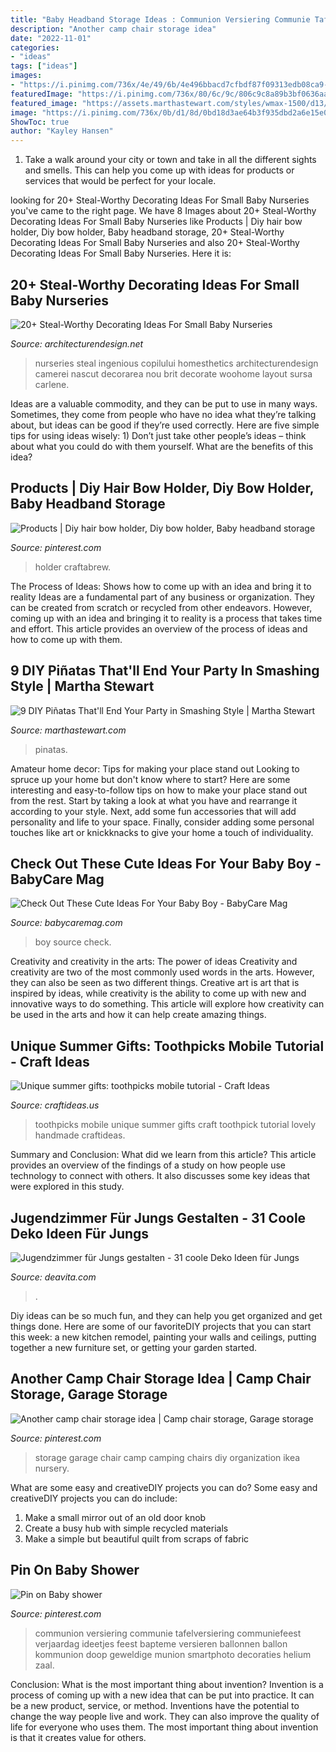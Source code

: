 ```yaml
---
title: "Baby Headband Storage Ideas : Communion Versiering Communie Tafelversiering Communiefeest Verjaardag Ideetjes Feest Bapteme Versieren Ballonnen Ballon Kommunion Doop Geweldige Munion Smartphoto Decoraties Helium Zaal"
description: "Another camp chair storage idea"
date: "2022-11-01"
categories:
- "ideas"
tags: ["ideas"]
images:
- "https://i.pinimg.com/736x/4e/49/6b/4e496bbacd7cfbdf87f09313edb08ca9--garage-organization-garage-storage.jpg"
featuredImage: "https://i.pinimg.com/736x/80/6c/9c/806c9c8a89b3bf0636aaf6d3e94a314d.jpg"
featured_image: "https://assets.marthastewart.com/styles/wmax-1500/d13/chili-pinatas/chili-pinatas_horiz.jpg?itok=z5q7cH5X"
image: "https://i.pinimg.com/736x/0b/d1/8d/0bd18d3ae64b3f935dbd2a6e15e0ff03.jpg"
ShowToc: true
author: "Kayley Hansen"
---
```



1. Take a walk around your city or town and take in all the different sights and smells. This can help you come up with ideas for products or services that would be perfect for your locale. 

	

		
looking for 20+ Steal-Worthy Decorating Ideas For Small Baby Nurseries you've came to the right page. We have 8 Images about 20+ Steal-Worthy Decorating Ideas For Small Baby Nurseries like Products | Diy hair bow holder, Diy bow holder, Baby headband storage, 20+ Steal-Worthy Decorating Ideas For Small Baby Nurseries and also 20+ Steal-Worthy Decorating Ideas For Small Baby Nurseries. Here it is:
		
    
## 20+ Steal-Worthy Decorating Ideas For Small Baby Nurseries

<img loading=lazy src="https://cdn.architecturendesign.net/wp-content/uploads/2014/12/AD-Baby-Nursery-Ideas-16.jpg" onerror="this.onerror=null;this.src='https://tse1.mm.bing.net/th?id=OIP.br01Xl1By1hu_KcOdneZWwHaLH&amp;pid=15.1';" alt="20+ Steal-Worthy Decorating Ideas For Small Baby Nurseries">

_Source: architecturendesign.net_

>nurseries steal ingenious copilului homesthetics architecturendesign camerei nascut decorarea nou brit decorate woohome layout sursa carlene. 

	

Ideas are a valuable commodity, and they can be put to use in many ways. Sometimes, they come from people who have no idea what they’re talking about, but ideas can be good if they’re used correctly. Here are five simple tips for using ideas wisely: 1) Don’t just take other people’s ideas – think about what you could do with them yourself. What are the benefits of this idea?

    
## Products | Diy Hair Bow Holder, Diy Bow Holder, Baby Headband Storage

<img loading=lazy src="https://i.pinimg.com/736x/0b/d1/8d/0bd18d3ae64b3f935dbd2a6e15e0ff03.jpg" onerror="this.onerror=null;this.src='https://tse2.mm.bing.net/th?id=OIP.XDmOaFwWTyGMFknG3sxQ8wHaJ3&amp;pid=15.1';" alt="Products | Diy hair bow holder, Diy bow holder, Baby headband storage">

_Source: pinterest.com_

>holder craftabrew. 

	

The Process of Ideas: Shows how to come up with an idea and bring it to reality
Ideas are a fundamental part of any business or organization. They can be created from scratch or recycled from other endeavors. However, coming up with an idea and bringing it to reality is a process that takes time and effort. This article provides an overview of the process of ideas and how to come up with them.

    
## 9 DIY Piñatas That&#039;ll End Your Party In Smashing Style | Martha Stewart

<img loading=lazy src="https://assets.marthastewart.com/styles/wmax-1500/d13/chili-pinatas/chili-pinatas_horiz.jpg?itok=z5q7cH5X" onerror="this.onerror=null;this.src='https://tse2.mm.bing.net/th?id=OIP.mHwRNDtwtSXCMPihk-xdBQHaEK&amp;pid=15.1';" alt="9 DIY Piñatas That&#039;ll End Your Party in Smashing Style | Martha Stewart">

_Source: marthastewart.com_

>pinatas. 

	

Amateur home decor: Tips for making your place stand out
Looking to spruce up your home but don't know where to start? Here are some interesting and easy-to-follow tips on how to make your place stand out from the rest. Start by taking a look at what you have and rearrange it according to your style. Next, add some fun accessories that will add personality and life to your space. Finally, consider adding some personal touches like art or knickknacks to give your home a touch of individuality.

    
## Check Out These Cute Ideas For Your Baby Boy - BabyCare Mag

<img loading=lazy src="https://www.babycaremag.com/wp-content/uploads/2017/06/da897ac6f4ce19508d9aead185799270.jpg" onerror="this.onerror=null;this.src='https://tse4.mm.bing.net/th?id=OIP.GexJVHHhGla3V-uCspE5agHaLH&amp;pid=15.1';" alt="Check Out These Cute Ideas For Your Baby Boy - BabyCare Mag">

_Source: babycaremag.com_

>boy source check. 

	

Creativity and creativity in the arts: The power of ideas
Creativity and creativity are two of the most commonly used words in the arts. However, they can also be seen as two different things. Creative art is art that is inspired by ideas, while creativity is the ability to come up with new and innovative ways to do something. This article will explore how creativity can be used in the arts and how it can help create amazing things.

    
## Unique Summer Gifts: Toothpicks Mobile Tutorial - Craft Ideas

<img loading=lazy src="https://www.craftideas.us/wp-content/uploads/2012/10/handmade-gifts3.jpg" onerror="this.onerror=null;this.src='https://tse3.mm.bing.net/th?id=OIP.aXqvkMr1wMWW_7A3WejtuAHaJ4&amp;pid=15.1';" alt="Unique summer gifts: toothpicks mobile tutorial - Craft Ideas">

_Source: craftideas.us_

>toothpicks mobile unique summer gifts craft toothpick tutorial lovely handmade craftideas. 

	

Summary and Conclusion: What did we learn from this article?
This article provides an overview of the findings of a study on how people use technology to connect with others. It also discusses some key ideas that were explored in this study.

    
## Jugendzimmer Für Jungs Gestalten - 31 Coole Deko Ideen Für Jungs

<img loading=lazy src="https://deavita.com/wp-content/uploads/2014/06/jugendzimmer-jungs-ideen-wandregale-ueber-bett-kleiderschraenke.jpg" onerror="this.onerror=null;this.src='https://tse2.mm.bing.net/th?id=OIP.a-6v5QwjPY7cHgc-_X7C1QHaLF&amp;pid=15.1';" alt="Jugendzimmer für Jungs gestalten - 31 coole Deko Ideen für Jungs">

_Source: deavita.com_

>. 

	

Diy ideas can be so much fun, and they can help you get organized and get things done. Here are some of our favoriteDIY projects that you can start this week: a new kitchen remodel, painting your walls and ceilings, putting together a new furniture set, or getting your garden started.

    
## Another Camp Chair Storage Idea | Camp Chair Storage, Garage Storage

<img loading=lazy src="https://i.pinimg.com/736x/4e/49/6b/4e496bbacd7cfbdf87f09313edb08ca9--garage-organization-garage-storage.jpg" onerror="this.onerror=null;this.src='https://tse1.mm.bing.net/th?id=OIP.-6Kskn5_98sSPDYX2H6CjwHaJ3&amp;pid=15.1';" alt="Another camp chair storage idea | Camp chair storage, Garage storage">

_Source: pinterest.com_

>storage garage chair camp camping chairs diy organization ikea nursery. 

	

What are some easy and creativeDIY projects you can do?
Some easy and creativeDIY projects you can do include:
1. Make a small mirror out of an old door knob
2. Create a busy hub with simple recycled materials
3. Make a simple but beautiful quilt from scraps of fabric

    
## Pin On Baby Shower

<img loading=lazy src="https://i.pinimg.com/736x/80/6c/9c/806c9c8a89b3bf0636aaf6d3e94a314d.jpg" onerror="this.onerror=null;this.src='https://tse3.mm.bing.net/th?id=OIP.jKXrJBxTv2ZJAi1BCBp2qwHaJ3&amp;pid=15.1';" alt="Pin on Baby shower">

_Source: pinterest.com_

>communion versiering communie tafelversiering communiefeest verjaardag ideetjes feest bapteme versieren ballonnen ballon kommunion doop geweldige munion smartphoto decoraties helium zaal. 

	

Conclusion: What is the most important thing about invention?
Invention is a process of coming up with a new idea that can be put into practice. It can be a new product, service, or method. Inventions have the potential to change the way people live and work. They can also improve the quality of life for everyone who uses them. The most important thing about invention is that it creates value for others.

